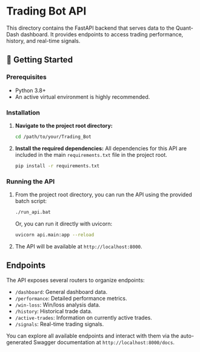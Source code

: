 # Trading Bot API

This directory contains the FastAPI backend that serves data to the Quant-Dash dashboard. It provides endpoints to access trading performance, history, and real-time signals.

## 🚀 Getting Started

### Prerequisites

- Python 3.8+
- An active virtual environment is highly recommended.

### Installation

1.  **Navigate to the project root directory:**
    ```bash
    cd /path/to/your/Trading_Bot
    ```

2.  **Install the required dependencies:**
    All dependencies for this API are included in the main `requirements.txt` file in the project root.
    ```bash
    pip install -r requirements.txt
    ```

### Running the API

1.  From the project root directory, you can run the API using the provided batch script:
    ```bash
    ./run_api.bat
    ```
    Or, you can run it directly with uvicorn:
    ```bash
    uvicorn api.main:app --reload
    ```

2.  The API will be available at `http://localhost:8000`.

## Endpoints

The API exposes several routers to organize endpoints:

-   `/dashboard`: General dashboard data.
-   `/performance`: Detailed performance metrics.
-   `/win-loss`: Win/loss analysis data.
-   `/history`: Historical trade data.
-   `/active-trades`: Information on currently active trades.
-   `/signals`: Real-time trading signals.

You can explore all available endpoints and interact with them via the auto-generated Swagger documentation at `http://localhost:8000/docs`. 